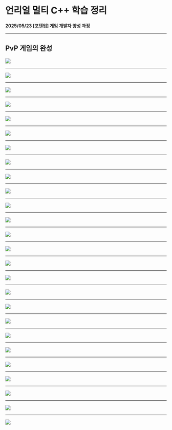 # 언리얼 멀티 C++ 학습 정리

**2025/05/23 [포텐업] 게임 개발자 양성 과정**

---

## PvP 게임의 완성

<img src= "https://github.com/KwonJeHan/Study-cpp/blob/main/img/183.ModifyABGameInterface.h.png">



---

<img src= "https://github.com/KwonJeHan/Study-cpp/blob/main/img/184.ModifyABGameMode.h.png">



---

<img src= "https://github.com/KwonJeHan/Study-cpp/blob/main/img/185.ModifyABGameMode.cpp1.png">



---

<img src= "https://github.com/KwonJeHan/Study-cpp/blob/main/img/186.ModifyABGameMode.cpp2.png">



---

<img src= "https://github.com/KwonJeHan/Study-cpp/blob/main/img/187.ModifyABGameMode.cpp3.png">



---

<img src= "https://github.com/KwonJeHan/Study-cpp/blob/main/img/188.ModifyABGameMode.cpp4.png">



---

<img src= "https://github.com/KwonJeHan/Study-cpp/blob/main/img/189.ModifyABCharacterStatComponent.h.png">



---

<img src= "https://github.com/KwonJeHan/Study-cpp/blob/main/img/190.ModifyABCharacterStatComponent.cpp1.png">



---

<img src= "https://github.com/KwonJeHan/Study-cpp/blob/main/img/191.ModifyABCharacterStatComponent.cpp2.png">



---

<img src= "https://github.com/KwonJeHan/Study-cpp/blob/main/img/192.ModifyDefaultArenaBattle.ini.png">



---

<img src= "https://github.com/KwonJeHan/Study-cpp/blob/main/img/193.ModifyABCharacterPlayer.h1.png">



---

<img src= "https://github.com/KwonJeHan/Study-cpp/blob/main/img/194.ModifyABCharacterPlayer.h2.png">



---

<img src= "https://github.com/KwonJeHan/Study-cpp/blob/main/img/195.ModifyABCharacterPlayer.cpp1.png">



---

<img src= "https://github.com/KwonJeHan/Study-cpp/blob/main/img/196.ModifyABCharacterPlayer.cpp2.png">



---

<img src= "https://github.com/KwonJeHan/Study-cpp/blob/main/img/197.ModifyABCharacterPlayer.cpp3.png">



---

<img src= "https://github.com/KwonJeHan/Study-cpp/blob/main/img/198.ModifyABCharacterPlayer.cpp4.png">



---

<img src= "https://github.com/KwonJeHan/Study-cpp/blob/main/img/199.ModifyABCharacterPlayer.cpp5.png">



---

<img src= "https://github.com/KwonJeHan/Study-cpp/blob/main/img/200.ModifyABCharacterPlayer.cpp6.png">



---

<img src= "https://github.com/KwonJeHan/Study-cpp/blob/main/img/201.ModifyABCharacterPlayer.cpp7.png">



---

<img src= "https://github.com/KwonJeHan/Study-cpp/blob/main/img/202.ModifyABCharacterPlayer.cpp8.png">



---

<img src= "https://github.com/KwonJeHan/Study-cpp/blob/main/img/203.ModifyABCharacterNonPlayer.h.png">



---

<img src= "https://github.com/KwonJeHan/Study-cpp/blob/main/img/204.ModifyABCharacterNonPlayer.cpp1.png">



---

<img src= "https://github.com/KwonJeHan/Study-cpp/blob/main/img/205.ModifyABCharacterNonPlayer.cpp2.png">



---

<img src= "https://github.com/KwonJeHan/Study-cpp/blob/main/img/206.ModifyABCharacterBase.h1.png">



---

<img src= "https://github.com/KwonJeHan/Study-cpp/blob/main/img/207.ModifyABCharacterBase.h2.png">



---

<img src= "https://github.com/KwonJeHan/Study-cpp/blob/main/img/208.ModifyABCharacterBase.cpp.png">


